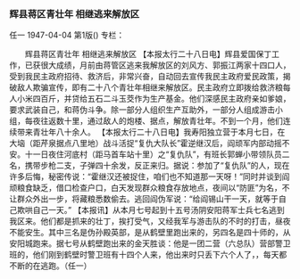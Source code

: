 ### 辉县蒋区青壮年  相继逃来解放区
任一
1947-04-04
第1版()
专栏：

　　辉县蒋区青壮年
    相继逃来解放区
    【本报太行二十八日电】辉县爱国保丁工作，已获很大成绩，月前由蒋管区逃来我解放区的刘风方、郭振江两家十四口人，受到我民主政府招待、救济后，非常兴奋，自动回去宣传我民主政府爱民政策，揭破敌人欺骗宣传，即有二十八个青壮年相继来解放区。民主政府立即拨给救济粮每人小米四百斤，并贷给五石二斗玉茭作为生产基金。他们深感民主政府亲如爹娘，要求武装自己，和蒋伪斗争。除一部分人组织生产互助外，一部分人组成游击小组，每夜往返数十里，通过敌人的炮楼、据点，解放青壮年。不到一个月，他们连续带来青壮年八十余人。
    【本报太行二十八日电】我寿阳独立营于本月七日，在大垴（距芹泉据点八里地）战斗活捉“复仇大队长”霍逆继汉后，阎顽军内部动摇不安。十一日夜住河底村（距马首车站十里）之“复仇队”，有班长郭蝉小带领队员二名，携带步枪二支，子弹四十余发，反正来归。据说：参加了“复仇队”的人，现在许多后悔，秘密传说：“霍继汉还被捉住，咱们也不知道那一天呀！”同时并谈到阎顽粮食缺乏，借口检查户口，白天发现群众粮食存放地点，夜间以“防匪”为名，不让群众外出一步，将藏粮悉数偷去。逃回阎伪军说：“给阎锡山干一天，就等于自己欺哄自己一天。”
    【本报讯】从本月七号起到十五号汤阴安阳蒋军士兵七名逃到我区来。他们都是抓来的壮丁，挨打受气，又经我军与游击队的不时的打击，昼夜不能安生。其中三名是伪孙殿英部，是从鹤壁里跑出来的，另四名是四十师的，从安阳城跑来。据七号从鹤壁跑出来的金天胜谈：他是一团二营（六总队）营部警卫班的，他们刚到鹤壁时警卫班有十四个人来，他出来时只丢下六个人了，，每天都不断的在逃跑。（任一）
